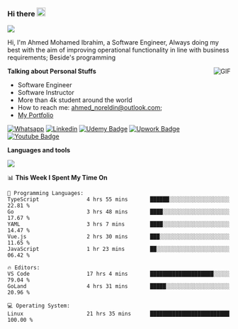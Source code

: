 ### Hi there <img src="https://raw.githubusercontent.com/MartinHeinz/MartinHeinz/master/wave.gif" width="20px">

![](https://komarev.com/ghpvc/?username=2hmad&color=lightgrey)

Hi, I'm Ahmed Mohamed Ibrahim, a Software Engineer, Always doing my best with the aim of improving operational functionality in line with business requirements; Beside's programming

  <img align="right" alt="GIF" src="https://media.giphy.com/media/836HiJc7pgzy8iNXCn/giphy.gif" />
  
**Talking about Personal Stuffs**

- Software Engineer
- Software Instructor
- More than 4k student around the world
- How to reach me: ahmed_noreldin@outlook.com;
- [My Portfolio](https://ahmednoreldin.com)

[![Whatsapp](https://img.shields.io/badge/WhatsApp-25D366?style=for-the-badge&logo=whatsapp&logoColor=white)](http://wa.me/201275457924)
[![Linkedin](https://img.shields.io/badge/LinkedIn-0077B5?style=for-the-badge&logo=linkedin&logoColor=white)](https://www.linkedin.com/in/ahmednoreldin)
[![Udemy Badge](https://img.shields.io/badge/Udemy-EC5252?style=for-the-badge&logo=Udemy&logoColor=white)](https://www.udemy.com/user/ahmed-mohamed-1/) 
[![Upwork Badge](https://img.shields.io/badge/Upwork-14a800?style=for-the-badge&logo=Upwork&logoColor=white)](https://www.upwork.com/freelancers/~01788957435aed0aa5)
[![Youtube Badge](https://img.shields.io/badge/youtube-FF0000?style=for-the-badge&logo=youtube&logoColor=white)](https://www.youtube.com/@code_with_ahmed)

**Languages and tools**  

<img src="https://skillicons.dev/icons?i=aws,gcp,azure,react,vue,flutter,php,cpp,docker,elasticsearch,express,git,githubactions,go,grafana,graphql,java,kafka,kubernetes,laravel,mongodb,mysql,nestjs,nextjs,nodejs,nuxtjs,php,postgres,postman,react,redis,redux,spring,sqlite,ts">

<!--START_SECTION:waka-->
📊 **This Week I Spent My Time On** 

```text
💬 Programming Languages: 
TypeScript               4 hrs 55 mins       ██████░░░░░░░░░░░░░░░░░░░   22.81 % 
Go                       3 hrs 48 mins       ████░░░░░░░░░░░░░░░░░░░░░   17.67 % 
YAML                     3 hrs 7 mins        ████░░░░░░░░░░░░░░░░░░░░░   14.47 % 
Vue.js                   2 hrs 30 mins       ███░░░░░░░░░░░░░░░░░░░░░░   11.65 % 
JavaScript               1 hr 23 mins        ██░░░░░░░░░░░░░░░░░░░░░░░   06.42 % 

🔥 Editors: 
VS Code                  17 hrs 4 mins       ████████████████████░░░░░   79.04 % 
GoLand                   4 hrs 31 mins       █████░░░░░░░░░░░░░░░░░░░░   20.96 % 

💻 Operating System: 
Linux                    21 hrs 35 mins      █████████████████████████   100.00 % 
```


<!--END_SECTION:waka-->
 
